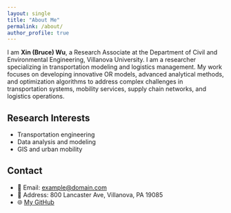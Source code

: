 ```yaml
---
layout: single
title: "About Me"
permalink: /about/
author_profile: true
---
```


I am **Xin (Bruce) Wu**, a Research Associate at the Department of Civil and Environmental Engineering, Villanova University.
I am a researcher specializing in transportation modeling and logistics management.
My work focuses on developing innovative OR models, advanced analytical methods, and optimization algorithms to address complex challenges in transportation systems, mobility services, supply chain networks, and logistics operations.

## Research Interests
- Transportation engineering
- Data analysis and modeling
- GIS and urban mobility

## Contact
- 📧 Email: example@domain.com
- 📍 Address: 800 Lancaster Ave, Villanova, PA 19085
- 🌐 [My GitHub](https://github.com/yourusername)
